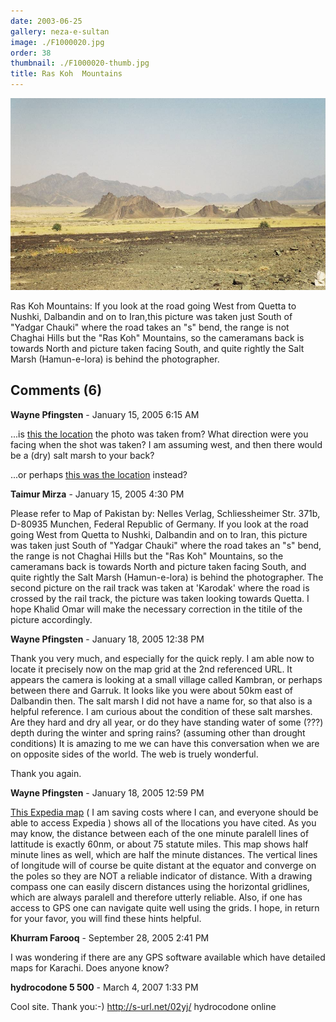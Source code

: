 ```yaml
---
date: 2003-06-25
gallery: neza-e-sultan
image: ./F1000020.jpg
order: 38
thumbnail: ./F1000020-thumb.jpg
title: Ras Koh  Mountains
---
```


![Ras Koh  Mountains](./F1000020.jpg)

Ras Koh Mountains: If you look at the road going West from Quetta to Nushki, Dalbandin and on to Iran,this picture was taken just South of "Yadgar Chauki" where the road takes an "s" bend, the range is not Chaghai Hills but the "Ras Koh" Mountains, so the cameramans back is towards North and picture taken facing South, and quite rightly the Salt Marsh (Hamun-e-lora) is behind the photographer.

<div id="comments">

## Comments (6)

<div id="comment">

**Wayne Pfingsten** - January 15, 2005  6:15 AM

...is [this the location](http://www.expedia.com/pub/agent.dll?qscr=mrdt&ID=3XNsF.&CenP=29.300316,64.699875&Lang=WLD0409&Alti=200&Size=656,532&Offs=0,0&MapS=0&Pins=|6e835c|) the photo was taken from? What direction were you facing when the shot was taken? I am assuming west, and then there would be a (dry) salt marsh to your back?

...or perhaps [this was the location](http://www.expedia.com/pub/agent.dll?qscr=mrdt&ID=3XNsF.&CenP=29.210964,65.710231&Lang=WLD0409&Alti=500&Size=656,532&Offs=0,0&MapS=0&Pins=|6e835d|) instead?

</div>

<div id="comment">

**Taimur Mirza** - January 15, 2005  4:30 PM

Please refer to Map of Pakistan by: Nelles Verlag, Schliessheimer Str. 371b, D-80935 Munchen, Federal Republic of Germany. If you look at the road going West from Quetta to Nushki, Dalbandin and on to Iran, this picture was taken just South of "Yadgar Chauki" where the road takes an "s" bend, the range is not Chaghai Hills but the "Ras Koh" Mountains, so the cameramans back is towards North and picture taken facing South, and quite rightly the Salt Marsh (Hamun-e-lora) is behind the photographer. The second picture on the rail track was taken at 'Karodak' where the road is crossed by the rail track, the picture was taken looking towards Quetta. I hope Khalid Omar will make the necessary correction in the titile of the picture accordingly.

</div>

<div id="comment">

**Wayne Pfingsten** - January 18, 2005 12:38 PM

Thank you very much, and especially for the quick reply. I am able now to locate it precisely now on the map grid at the 2nd referenced URL. It appears the camera is looking at a small village called Kambran, or perhaps between there and Garruk. It looks like you were about 50km east of Dalbandin then. The salt marsh I did not have a name for, so that also is a helpful reference. I am curious about the condition of these salt marshes. Are they hard and dry all year, or do they have standing water of some (???) depth during the winter and spring rains? (assuming other than drought conditions) It is amazing to me we can have this conversation when we are on opposite sides of the world. The web is truely wonderful.

Thank you again.

</div>

<div id="comment">

**Wayne Pfingsten** - January 18, 2005 12:59 PM

[This Expedia map](http://www.expedia.com/pub/agent.dll?qscr=mrdt&ID=3XNsF.&CenP=30.208947,67.017509&Lang=WLD0409&Alti=200&Size=656,532&Offs=-516.639567,-287.543860&Pins=|69e5|) ( I am saving costs where I can, and everyone should be able to access Expedia ) shows all of the llocations you have cited. As you may know, the distance between each of the one minute paralell lines of lattitude is exactly 60nm, or about 75 statute miles. This map shows half minute lines as well, which are half the minute distances. The vertical lines of longitude will of course be quite distant at the equator and converge on the poles so they are NOT a reliable indicator of distance. With a drawing compass one can easily discern distances using the horizontal gridlines, which are always paralell and therefore utterly reliable. Also, if one has access to GPS one can navigate quite well using the grids. I hope, in return for your favor, you will find these hints helpful.

</div>

<div id="comment">

**Khurram Farooq** - September 28, 2005  2:41 PM

I was wondering if there are any GPS software available which have detailed maps for Karachi. Does anyone know?

</div>

<div id="comment">

**hydrocodone 5 500** - March  4, 2007  1:33 PM

Cool site. Thank you:-)
<http://s-url.net/02yj/> hydrocodone online

</div>

</div>